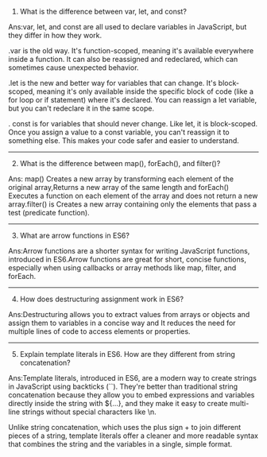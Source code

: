 1. What is the difference between var, let, and const?

Ans:var, let, and const are all used to declare variables in JavaScript, but they differ in how they work.

.var is the old way. It's function-scoped, meaning it's available everywhere inside a function. It can also be reassigned and redeclared, which can sometimes cause unexpected behavior.

.let is the new and better way for variables that can change. It's block-scoped, meaning it's only available inside the specific block of code (like a for loop or if statement) where it's declared. You can reassign a let variable, but you can't redeclare it in the same scope.

. const is for variables that should never change. Like let, it is block-scoped. Once you assign a value to a const variable, you can't reassign it to something else. This makes your code safer and easier to understand.

---

2. What is the difference between map(), forEach(), and filter()?

Ans: map() Creates a new array by transforming each element of the original array,Returns a new array of the same length and forEach() Executes a function on each element of the array and does not return a new array.filter() is Creates a new array containing only the elements that pass a test (predicate function).

---

3. What are arrow functions in ES6?

Ans:Arrow functions are a shorter syntax for writing JavaScript functions, introduced in ES6.Arrow functions are great for short, concise functions, especially when using callbacks or array methods like map, filter, and forEach.

---

4. How does destructuring assignment work in ES6?

Ans:Destructuring allows you to extract values from arrays or objects and assign them to variables in a concise way and It reduces the need for multiple lines of code to access elements or properties.

---

5. Explain template literals in ES6. How are they different from string concatenation?

Ans:Template literals, introduced in ES6, are a modern way to create strings in JavaScript using backticks (``). They're better than traditional string concatenation because they allow you to embed expressions and variables directly inside the string with ${...}, and they make it easy to create multi-line strings without special characters like \n.

Unlike string concatenation, which uses the plus sign + to join different pieces of a string, template literals offer a cleaner and more readable syntax that combines the string and the variables in a single, simple format.
